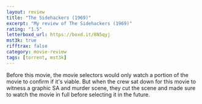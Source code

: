 ```yaml
---
layout: review
title: "The Sidehackers (1969)"
excerpt: "My review of The Sidehackers (1969)"
rating: "1.5"
letterboxd_url: https://boxd.it/8N5qyj
mst3k: true
rifftrax: false
category: movie-review
tags: [torrent, mst3k]
---
```


Before this movie, the movie selectors would only watch a portion of the movie to confirm if it's viable. But when the crew sat down for this movie to witness a graphic SA and murder scene, they cut the scene and made sure to watch the movie in full before selecting it in the future.
